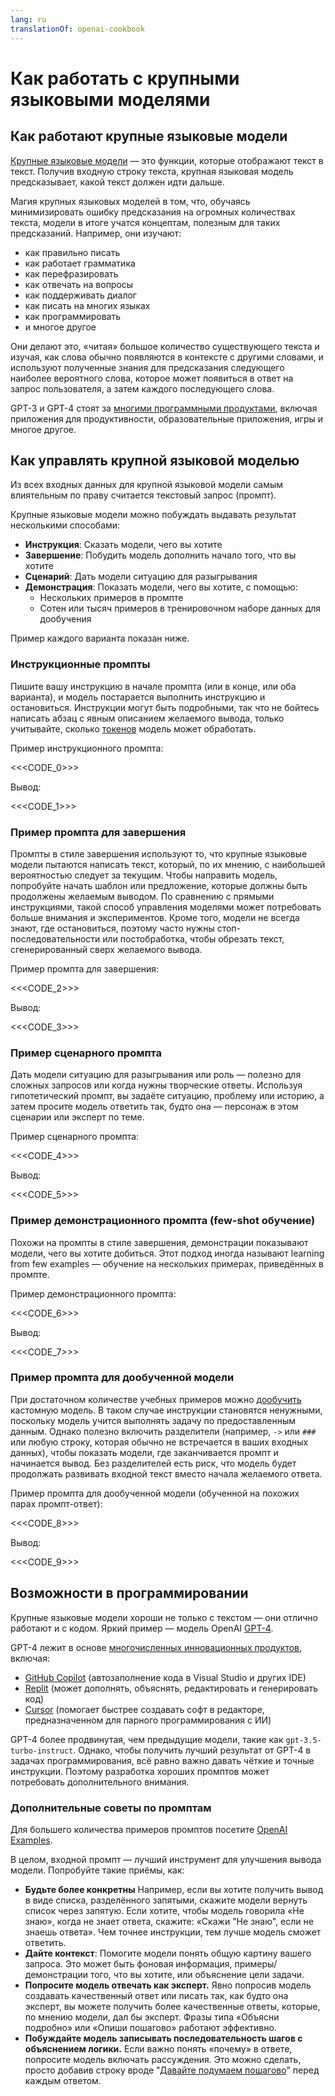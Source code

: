 ```yaml
---
lang: ru
translationOf: openai-cookbook
---
```


# Как работать с крупными языковыми моделями

## Как работают крупные языковые модели

[Крупные языковые модели][Large language models Blog Post] — это функции, которые отображают текст в текст. Получив входную строку текста, крупная языковая модель предсказывает, какой текст должен идти дальше.

Магия крупных языковых моделей в том, что, обучаясь минимизировать ошибку предсказания на огромных количествах текста, модели в итоге учатся концептам, полезным для таких предсказаний. Например, они изучают:

- как правильно писать
- как работает грамматика
- как перефразировать
- как отвечать на вопросы
- как поддерживать диалог
- как писать на многих языках
- как программировать
- и многое другое

Они делают это, «читая» большое количество существующего текста и изучая, как слова обычно появляются в контексте с другими словами, и используют полученные знания для предсказания следующего наиболее вероятного слова, которое может появиться в ответ на запрос пользователя, а затем каждого последующего слова.

GPT-3 и GPT-4 стоят за [многими программными продуктами][OpenAI Customer Stories], включая приложения для продуктивности, образовательные приложения, игры и многое другое.

## Как управлять крупной языковой моделью

Из всех входных данных для крупной языковой модели самым влиятельным по праву считается текстовый запрос (промпт).

Крупные языковые модели можно побуждать выдавать результат несколькими способами:

- **Инструкция**: Сказать модели, чего вы хотите
- **Завершение**: Побудить модель дополнить начало того, что вы хотите
- **Сценарий**: Дать модели ситуацию для разыгрывания
- **Демонстрация**: Показать модели, чего вы хотите, с помощью:
  - Нескольких примеров в промпте
  - Сотен или тысяч примеров в тренировочном наборе данных для дообучения

Пример каждого варианта показан ниже.

### Инструкционные промпты

Пишите вашу инструкцию в начале промпта (или в конце, или оба варианта), и модель постарается выполнить инструкцию и остановиться. Инструкции могут быть подробными, так что не бойтесь написать абзац с явным описанием желаемого вывода, только учитывайте, сколько [токенов](https://help.openai.com/en/articles/4936856-what-are-tokens-and-how-to-count-them) модель может обработать.

Пример инструкционного промпта:

&lt;&lt;&lt;CODE_0&gt;>>

Вывод:

&lt;&lt;&lt;CODE_1&gt;>>

### Пример промпта для завершения

Промпты в стиле завершения используют то, что крупные языковые модели пытаются написать текст, который, по их мнению, с наибольшей вероятностью следует за текущим. Чтобы направить модель, попробуйте начать шаблон или предложение, которые должны быть продолжены желаемым выводом. По сравнению с прямыми инструкциями, такой способ управления моделями может потребовать больше внимания и экспериментов. Кроме того, модели не всегда знают, где остановиться, поэтому часто нужны стоп-последовательности или постобработка, чтобы обрезать текст, сгенерированный сверх желаемого вывода.

Пример промпта для завершения:

&lt;&lt;&lt;CODE_2&gt;>>

Вывод:

&lt;&lt;&lt;CODE_3&gt;>>

### Пример сценарного промпта

Дать модели ситуацию для разыгрывания или роль — полезно для сложных запросов или когда нужны творческие ответы. Используя гипотетический промпт, вы задаёте ситуацию, проблему или историю, а затем просите модель ответить так, будто она — персонаж в этом сценарии или эксперт по теме.

Пример сценарного промпта:

&lt;&lt;&lt;CODE_4&gt;>>

Вывод:

&lt;&lt;&lt;CODE_5&gt;>>

### Пример демонстрационного промпта (few-shot обучение)

Похожи на промпты в стиле завершения, демонстрации показывают модели, чего вы хотите добиться. Этот подход иногда называют learning from few examples — обучение на нескольких примерах, приведённых в промпте.

Пример демонстрационного промпта:

&lt;&lt;&lt;CODE_6&gt;>>

Вывод:

&lt;&lt;&lt;CODE_7&gt;>>

### Пример промпта для дообученной модели

При достаточном количестве учебных примеров можно [дообучить][Fine Tuning Docs] кастомную модель. В таком случае инструкции становятся ненужными, поскольку модель учится выполнять задачу по предоставленным данным. Однако полезно включить разделители (например, `->` или `###` или любую строку, которая обычно не встречается в ваших входных данных), чтобы показать модели, где заканчивается промпт и начинается вывод. Без разделителей есть риск, что модель будет продолжать развивать входной текст вместо начала желаемого ответа.

Пример промпта для дообученной модели (обученной на похожих парах промпт-ответ):

&lt;&lt;&lt;CODE_8&gt;>>

Вывод:

&lt;&lt;&lt;CODE_9&gt;>>

## Возможности в программировании

Крупные языковые модели хороши не только с текстом — они отлично работают и с кодом. Яркий пример — модель OpenAI [GPT-4][GPT-4 and GPT-4 Turbo].

GPT-4 лежит в основе [многочисленных инновационных продуктов][OpenAI Customer Stories], включая:

- [GitHub Copilot] (автозаполнение кода в Visual Studio и других IDE)
- [Replit](https://replit.com/) (может дополнять, объяснять, редактировать и генерировать код)
- [Cursor](https://cursor.sh/) (помогает быстрее создавать софт в редакторе, предназначенном для парного программирования с ИИ)

GPT-4 более продвинутая, чем предыдущие модели, такие как `gpt-3.5-turbo-instruct`. Однако, чтобы получить лучший результат от GPT-4 в задачах программирования, всё равно важно давать чёткие и точные инструкции. Поэтому разработка хороших промптов может потребовать дополнительного внимания.

### Дополнительные советы по промптам

Для большего количества примеров промптов посетите [OpenAI Examples][OpenAI Examples].

В целом, входной промпт — лучший инструмент для улучшения вывода модели. Попробуйте такие приёмы, как:

- **Будьте более конкретны** Например, если вы хотите получить вывод в виде списка, разделённого запятыми, скажите модели вернуть список через запятую. Если хотите, чтобы модель говорила «Не знаю», когда не знает ответа, скажите: «Скажи "Не знаю", если не знаешь ответа». Чем точнее инструкции, тем лучше модель сможет ответить.
- **Дайте контекст**: Помогите модели понять общую картину вашего запроса. Это может быть фоновая информация, примеры/демонстрации того, что вы хотите, или объяснение цели задачи.
- **Попросите модель отвечать как эксперт.** Явно попросив модель создавать качественный ответ или писать так, как будто она эксперт, вы можете получить более качественные ответы, которые, по мнению модели, дал бы эксперт. Фразы типа «Объясни подробно» или «Опиши пошагово» работают эффективно.
- **Побуждайте модель записывать последовательность шагов с объяснением логики.** Если важно понять «почему» в ответе, попросите модель включать рассуждения. Это можно сделать, просто добавив строку вроде "[Давайте подумаем пошагово](https://arxiv.org/abs/2205.11916)" перед каждым ответом.

[Fine Tuning Docs]: https://platform.openai.com/docs/guides/fine-tuning  
[OpenAI Customer Stories]: https://openai.com/customer-stories  
[Large language models Blog Post]: https://openai.com/research/better-language-models  
[GitHub Copilot]: https://github.com/features/copilot/  
[GPT-4 and GPT-4 Turbo]: https://platform.openai.com/docs/models/gpt-4-and-gpt-4-turbo  
[GPT3 Apps Blog Post]: https://openai.com/blog/gpt-3-apps/  
[OpenAI Examples]: https://platform.openai.com/examples